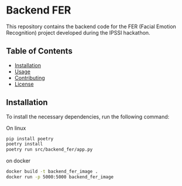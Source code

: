 # Backend FER

This repository contains the backend code for the FER (Facial Emotion Recognition) project developed during the IPSSI hackathon.

## Table of Contents
- [Installation](#installation)
- [Usage](#usage)
- [Contributing](#contributing)
- [License](#license)

## Installation

To install the necessary dependencies, run the following command:

On linux
```bash
pip install poetry
poetry install
poetry run src/backend_fer/app.py
```
on docker
```bash
docker build -t backend_fer_image .
docker run -p 5000:5000 backend_fer_image
```